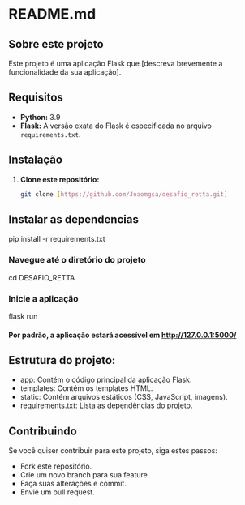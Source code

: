 # README.md

## Sobre este projeto

Este projeto é uma aplicação Flask que [descreva brevemente a funcionalidade da sua aplicação].

## Requisitos

* **Python:** 3.9
* **Flask:** A versão exata do Flask é especificada no arquivo `requirements.txt`.

## Instalação

1. **Clone este repositório:**
   ```bash
   git clone [https://github.com/Joaomgsa/desafio_retta.git]

## Instalar as dependencias
  pip install -r requirements.txt

### Navegue até o diretório do projeto
  cd DESAFIO_RETTA

### Inicie a aplicação
  flask run
#### Por padrão, a aplicação estará acessível em http://127.0.0.1:5000/


## Estrutura do projeto:
- app: Contém o código principal da aplicação Flask.
- templates: Contém os templates HTML.
- static: Contém arquivos estáticos (CSS, JavaScript, imagens).
- requirements.txt: Lista as dependências do projeto.

## Contribuindo
   Se você quiser contribuir para este projeto, siga estes passos:
 - Fork este repositório.
 - Crie um novo branch para sua feature.
 - Faça suas alterações e commit.
 - Envie um pull request.


  

